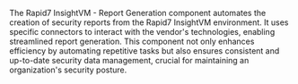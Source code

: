 The Rapid7 InsightVM - Report Generation component automates the creation of security reports from the Rapid7 InsightVM environment. It uses specific connectors to interact with the vendor's technologies, enabling streamlined report generation. This component not only enhances efficiency by automating repetitive tasks but also ensures consistent and up-to-date security data management, crucial for maintaining an organization's security posture.
